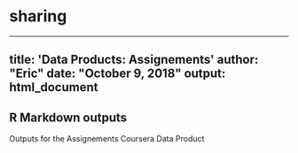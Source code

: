 # sharing
---
title: 'Data Products: Assignements'
author: "Eric"
date: "October 9, 2018"
output: html_document
---


## R Markdown outputs

Outputs for the Assignements Coursera Data Product 


